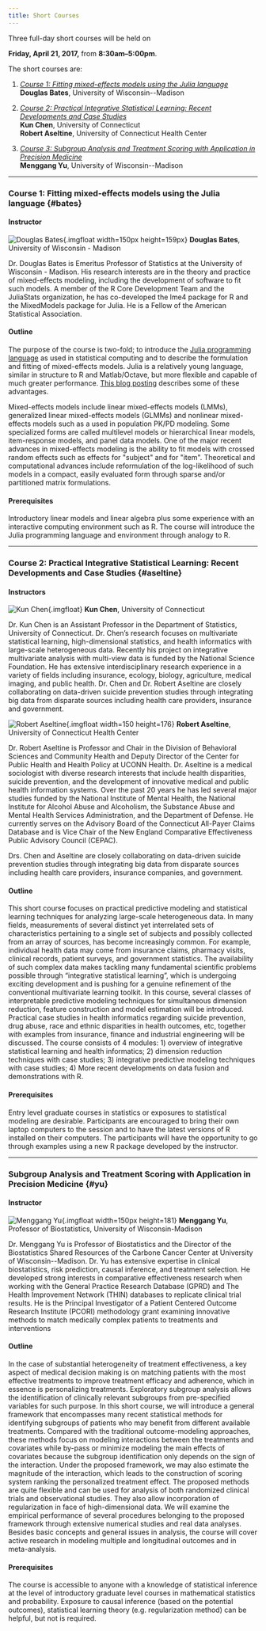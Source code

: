 ```yaml
---
title: Short Courses
---
```


Three full-day short courses will be held on

**Friday, April 21, 2017,** from
**8:30am&ndash;5:00pm**.

The short courses are:

1. *[Course 1: Fitting mixed-effects models using the Julia language](#bates)*  
   **Douglas Bates**, University of Wisconsin--Madison

2. *[Course 2: Practical Integrative Statistical Learning: Recent Developments and Case Studies](#aseltine)*  
   **Kun Chen**, University of Connecticut  
   **Robert Aseltine**, University of Connecticut Health Center  

3. *[Course 3: Subgroup Analysis and Treatment Scoring with Application in Precision Medicine](#yu)*  
   **Menggang Yu**, University of Wisconsin--Madison

---

###  Course 1: Fitting mixed-effects models using the Julia language {#bates}

#### Instructor

<!-- 230 x 245 -->
![Douglas Bates](bates.jpg){.imgfloat width=150px height=159px}
**Douglas Bates**, University of Wisconsin - Madison

Dr. Douglas Bates is Emeritus Professor of Statistics at the University of
Wisconsin - Madison.  His research interests are in the theory and
practice of mixed-effects modeling, including the development of
software to fit such models.  A member of the R Core Development Team
and the JuliaStats organization, he has co-developed the lme4 package
for R and the MixedModels package for Julia.  He is a Fellow of the
American Statistical Association.

#### Outline

The purpose of the course is two-fold; to introduce
the [Julia programming language](http://julialang.org) as used in
statistical computing and to describe the formulation and fitting of
mixed-effects models.  Julia is a relatively young language, similar
in structure to R and Matlab/Octave, but more flexible and capable of
much greater
performance. [This blog posting](http://www.oceanographerschoice.com/2016/03/the-julia-language-is-the-way-of-the-future/) describes
some of these advantages.

Mixed-effects models include linear mixed-effects models (LMMs),
generalized linear mixed-effects models (GLMMs) and nonlinear
mixed-effects models such as a used in population PK/PD modeling.
Some specialized forms are called multilevel models or hierarchical
linear models, item-response models, and panel data models.  One of
the major recent advances in mixed-effects modeling is the ability to
fit models with crossed random effects such as effects for "subject"
and for "item". Theoretical and computational advances include
reformulation of the log-likelihood of such models in a compact,
easily evaluated form through sparse and/or partitioned matrix
formulations.

#### Prerequisites

Introductory linear models and linear algebra plus some experience
with an interactive computing environment such as R.  The course will
introduce the Julia programming language and environment through
analogy to R.

---

### Course 2: Practical Integrative Statistical Learning: Recent Developments and Case Studies {#aseltine}

#### Instructors

<!-- 150 x 150 -->
![Kun Chen](chen.jpg){.imgfloat}
**Kun Chen**, University of Connecticut

Dr. Kun Chen is an Assistant Professor in the Department of
Statistics, University of Connecticut. Dr. Chen’s research focuses on
multivariate statistical learning, high-dimensional statistics, and
health informatics with large-scale heterogeneous data. Recently his
project on integrative multivariate analysis with multi-view data is
funded by the National Science Foundation. He has extensive
interdisciplinary research experience in a variety of fields including
insurance, ecology, biology, agriculture, medical imaging, and public
health. Dr. Chen and Dr. Robert Aseltine are closely collaborating on
data-driven suicide prevention studies through integrating big data
from disparate sources including health care providers, insurance and
government.

<!-- 2122 x 2493-->
![Robert Aseltine](aseltine.jpg){.imgfloat width=150 height=176}
**Robert Aseltine**, University of Connecticut Health Center

Dr. Robert Aseltine is Professor and Chair in the Division of
Behavioral Sciences and Community Health and Deputy Director of the
Center for Public Health and Health Policy at UCONN Health.
Dr. Aseltine is a medical sociologist with diverse research interests
that include health disparities, suicide prevention, and the
development of innovative medical and public health information
systems. Over the past 20 years he has led several major studies
funded by the National Institute of Mental Health, the National
Institute for Alcohol Abuse and Alcoholism, the Substance Abuse and
Mental Health Services Administration, and the Department of
Defense. He currently serves on the Advisory Board of the Connecticut
All-Payer Claims Database and is Vice Chair of the New England
Comparative Effectiveness Public Advisory Council (CEPAC).

Drs. Chen and Aseltine are closely
collaborating on data-driven suicide prevention studies through integrating
big data from disparate sources including health care providers, insurance
companies, and government.

#### Outline

This short course focuses on practical predictive modeling and
statistical learning techniques for analyzing large-scale
heterogeneous data. In many fields, measurements of several distinct
yet interrelated sets of characteristics pertaining to a single set of
subjects and possibly collected from an array of sources, has become
increasingly common. For example, individual health data may come from
insurance claims, pharmacy visits, clinical records, patient surveys,
and government statistics. The availability of such complex data makes
tackling many fundamental scientific problems possible through
“integrative statistical learning”, which is undergoing exciting
development and is pushing for a genuine refinement of the
conventional multivariate learning toolkit. In this course, several
classes of interpretable predictive modeling techniques for
simultaneous dimension reduction, feature construction and model
estimation will be introduced. Practical case studies in health
informatics regarding suicide prevention, drug abuse, race and ethnic
disparities in health outcomes, etc, together with examples from
insurance, finance and industrial engineering will be discussed. The
course consists of 4 modules: 1) overview of integrative statistical
learning and health informatics; 2) dimension reduction techniques
with case studies; 3) integrative predictive modeling techniques with
case studies; 4) More recent developments on data fusion and
demonstrations with R.

#### Prerequisites

Entry level graduate courses in statistics or exposures to statistical
modeling are desirable. Participants are encouraged to bring their own
laptop computers to the session and to have the latest versions of R
installed on their computers. The participants will have the
opportunity to go through examples using a new R package developed by
the instructor.

---

### Subgroup Analysis and Treatment Scoring with Application in Precision Medicine {#yu}

#### Instructor

<!-- 195 x 235 -->
![Menggang Yu](yu.png){.imgfloat width=150px height=181}
**Menggang Yu**, Professor of Biostatistics, University of Wisconsin-Madison

Dr. Menggang Yu is Professor of Biostatistics and the Director of the
Biostatistics Shared Resources of the Carbone Cancer Center at University of
Wisconsin--Madison. Dr. Yu has extensive expertise in
clinical biostatistics, risk prediction, causal inference, and treatment
selection. He developed strong interests in comparative effectiveness research
when working with the General Practice Research Database (GPRD) and The Health
Improvement Network (THIN) databases to replicate clinical trial results.
He is the Principal Investigator of a Patient Centered
Outcome Research Institute (PCORI) methodology grant examining
innovative methods to match medically complex patients to treatments and
interventions

#### Outline

In the case of substantial heterogeneity of treatment effectiveness, a
key aspect of medical decision making is on matching patients with the
most effective treatments to improve treatment efficacy and adherence,
which in essence is personalizing treatments. Exploratory subgroup
analysis allows the identification of clinically relevant subgroups
from pre-specified variables for such purpose. In this short course,
we will introduce a general framework that encompasses many recent
statistical methods for identifying subgroups of patients who may
benefit from different available treatments. Compared with the
traditional outcome-modeling approaches, these methods focus on
modeling interactions between the treatments and covariates while
by-pass or minimize modeling the main effects of covariates because
the subgroup identification only depends on the sign of the
interaction. Under the proposed framework, we may also estimate the
magnitude of the interaction, which leads to the construction of
scoring system ranking the personalized treatment effect. The proposed
methods are quite flexible and can be used for analysis of both
randomized clinical trials and observational studies.  They also allow
incorporation of regularization in face of high-dimensional data. We
will examine the empirical performance of several procedures belonging
to the proposed framework through extensive numerical studies and real
data analyses. Besides basic concepts and general issues in analysis,
the course will cover active research in modeling multiple and
longitudinal outcomes and in meta-analysis.

#### Prerequisites

The course is accessible to anyone with a knowledge of statistical
inference at the level of introductory graduate level courses in
mathematical statistics and probability. Exposure to causal inference
(based on the potential outcomes), statistical learning theory
(e.g. regularization method) can be helpful, but not is required.



